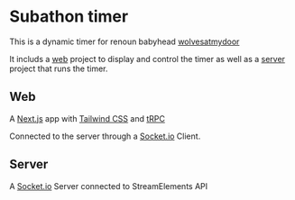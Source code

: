 # Subathon timer

This is a dynamic timer for renoun babyhead [wolvesatmydoor](https://twitch.tv/wolvesatmydoor)

It includs a [web](#web) project to display and control the timer as well as a [server](#server) project that runs the timer.

## Web

A [Next.js](https://nextjs.org) app with [Tailwind CSS](https://tailwindcss.com) and [tRPC](https://trpc.io)

Connected to the server through a [Socket.io](https://socket.io/) Client.


## Server

A [Socket.io](https://socket.io/) Server connected to StreamElements API